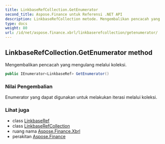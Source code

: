 ```yaml
---
title: LinkbaseRefCollection.GetEnumerator
second_title: Aspose.Finance untuk Referensi .NET API
description: LinkbaseRefCollection metode. Mengembalikan pencacah yang mengulang melalui koleksi.
type: docs
weight: 80
url: /id/net/aspose.finance.xbrl/linkbaserefcollection/getenumerator/
---
```

## LinkbaseRefCollection.GetEnumerator method

Mengembalikan pencacah yang mengulang melalui koleksi.

```csharp
public IEnumerator<LinkbaseRef> GetEnumerator()
```

### Nilai Pengembalian

Enumerator yang dapat digunakan untuk melakukan iterasi melalui koleksi.

### Lihat juga

* class [LinkbaseRef](../../linkbaseref/)
* class [LinkbaseRefCollection](../)
* ruang nama [Aspose.Finance.Xbrl](../../linkbaserefcollection/)
* perakitan [Aspose.Finance](../../../)


